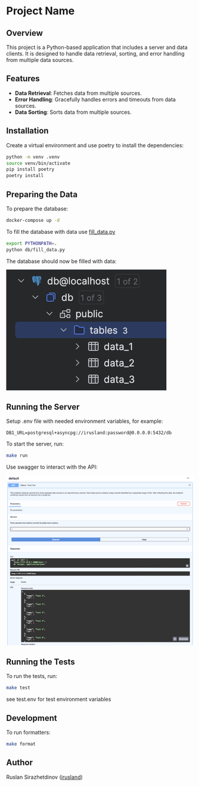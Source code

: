 # Project Name

## Overview
This project is a Python-based application that includes a server and data clients. It is designed to handle data retrieval, sorting, and error handling from multiple data sources.

## Features
- **Data Retrieval**: Fetches data from multiple sources.
- **Error Handling**: Gracefully handles errors and timeouts from data sources.
- **Data Sorting**: Sorts data from multiple sources.

## Installation
Create a virtual environment and use poetry to install the dependencies:
```sh
python -m venv .venv
source venv/bin/activate
pip install poetry
poetry install
```

## Preparing the Data
To prepare the database:
```sh
docker-compose up -d
```
To fill the database with data use [fill_data.py](db/fill_data.py)
```sh
export PYTHONPATH=.
python db/fill_data.py
```
The database should now be filled with data:

![db.png](media/db.png)

## Running the Server
Setup .env file with needed environment variables, for example:
```dotenv
DB1_URL=postgresql+asyncpg://irusland:password@0.0.0.0:5432/db
```

To start the server, run:
```sh
make run
```
Use swagger to interact with the API:

![api.png](media/api.png)

## Running the Tests
To run the tests, run:
```sh
make test
```
see test.env for test environment variables

## Development
To run formatters:
```sh
make format
```

## Author
Ruslan Sirazhetdinov ([irusland](github.com/irusland))
